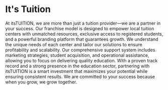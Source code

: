 # It's Tuition

At itsTUITION, we are more than just a tuition provider—we are a partner in your success. Our franchise model is designed to empower local tuition centers with unmatched resources, exclusive access to registered students, and a powerful branding platform that guarantees growth. We understand the unique needs of each center and tailor our solutions to ensure profitability and scalability. Our comprehensive support system includes marketing strategies, student acquisition, and operational assistance, allowing you to focus on delivering quality education. With a proven track record and a strong presence in the education sector, partnering with itsTUITION is a smart investment that maximizes your potential while ensuring consistent results. We are committed to your success because when you grow, we grow together.
